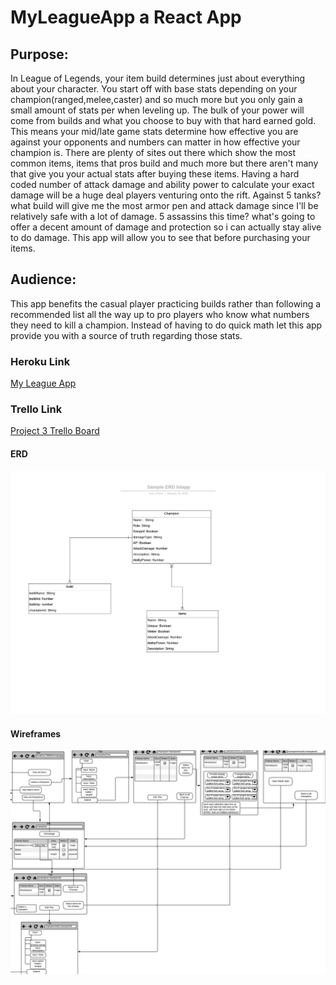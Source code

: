 # MyLeagueApp a React App
## Purpose:
In League of Legends, your item build determines just about everything about your character. You start off with base stats depending on your champion(ranged,melee,caster) and so much more but you only gain a small amount of stats per when leveling up. The bulk of your power will come from builds and what you choose to buy with that hard earned gold. This means your mid/late game stats determine how effective you are against your opponents and numbers can matter in how effective your champion is. There are plenty of sites out there which show the most common items,  items that pros build and much more but there aren't many that give you your actual stats after buying these items. Having a hard coded number of attack damage and ability power to calculate your exact damage will be a huge deal players venturing onto the rift. Against 5 tanks? what build will give me the most armor pen and attack damage since I'll be relatively safe with a lot of damage. 5 assassins this time? what's going to offer a decent amount of damage and protection so i can actually stay alive to do damage. This app will allow you to see that before purchasing your items. 
## Audience: 
This app benefits the casual player practicing builds rather than following a recommended list all the way up to pro players who know what numbers they need to kill a champion. Instead of having to do quick math let this app provide you with a source of truth regarding those stats.
### Heroku Link
[My League App](https://limitless-reaches-52337.herokuapp.com/ )
### Trello Link
[Project 3 Trello Board](https://trello.com/b/aqE0pNyh/project-3)
#### ERD
![Project 3 ERD image](https://github.com/epenn92/Project-3/blob/master/images/project3ERD.png "ERD image ")
#### Wireframes
![Project 3 Wireframes](https://github.com/epenn92/Project-3/blob/master/images/project3Wireframe.png "Wireframe Image")
